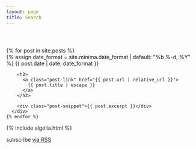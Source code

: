 ```yaml
---
layout: page
title: Search
---
```


<header>
  <div id="search-searchbar"></div>
</header>
<main>
  <div class="post-list" id="search-hits">
    {% for post in site.posts %}
      <div class="post-item">
        {% assign date_format = site.minima.date_format | default: "%b %-d, %Y" %}
        <span class="post-meta">{{ post.date | date: date_format }}</span>

        <h2>
          <a class="post-link" href="{{ post.url | relative_url }}">
            {{ post.title | escape }}
          </a>
        </h2>

        <div class="post-snippet">{{ post.excerpt }}</div>
      </div>
    {% endfor %}
  </div>
</main>

{% include algolia.html %}

<p class="rss-subscribe">subscribe <a href="{{ '/feed.xml' | relative_url }}">via RSS</a></p>

